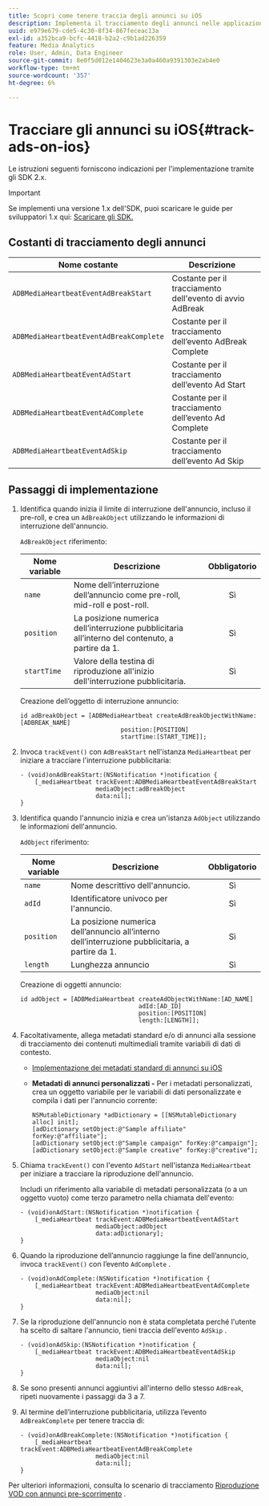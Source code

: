 ```yaml
---
title: Scopri come tenere traccia degli annunci su iOS
description: Implementa il tracciamento degli annunci nelle applicazioni iOS utilizzando Media SDK.
uuid: e979e679-cde5-4c30-8f34-867feceac13a
exl-id: a352bca9-bcfc-4418-b2a2-c9b1ad226359
feature: Media Analytics
role: User, Admin, Data Engineer
source-git-commit: 8e0f5d012e1404623e3a0a460a9391303e2ab4e0
workflow-type: tm+mt
source-wordcount: '357'
ht-degree: 6%

---
```


# Tracciare gli annunci su iOS{#track-ads-on-ios}

Le istruzioni seguenti forniscono indicazioni per l&#39;implementazione tramite gli SDK 2.x.

>[!IMPORTANT]
>
>Se implementi una versione 1.x dell&#39;SDK, puoi scaricare le guide per sviluppatori 1.x qui: [Scaricare gli SDK.](/help/sdk-implement/download-sdks.md)

## Costanti di tracciamento degli annunci

| Nome costante | Descrizione   |
|---|---|
| `ADBMediaHeartbeatEventAdBreakStart` | Costante per il tracciamento dell&#39;evento di avvio AdBreak |
| `ADBMediaHeartbeatEventAdBreakComplete` | Costante per il tracciamento dell’evento AdBreak Complete |
| `ADBMediaHeartbeatEventAdStart` | Costante per il tracciamento dell’evento Ad Start |
| `ADBMediaHeartbeatEventAdComplete` | Costante per il tracciamento dell’evento Ad Complete |
| `ADBMediaHeartbeatEventAdSkip` | Costante per il tracciamento dell’evento Ad Skip |

## Passaggi di implementazione

1. Identifica quando inizia il limite di interruzione dell&#39;annuncio, incluso il pre-roll, e crea un `AdBreakObject` utilizzando le informazioni di interruzione dell&#39;annuncio.

   `AdBreakObject` riferimento:

   | Nome variable | Descrizione | Obbligatorio |
   | --- | --- | :---: |
   | `name` | Nome dell’interruzione dell’annuncio come pre-roll, mid-roll e post-roll. | Sì |
   | `position` | La posizione numerica dell’interruzione pubblicitaria all’interno del contenuto, a partire da 1. | Sì |
   | `startTime` | Valore della testina di riproduzione all&#39;inizio dell&#39;interruzione pubblicitaria. | Sì |

   Creazione dell’oggetto di interruzione annuncio:

   ```
   id adBreakObject = [ADBMediaHeartbeat createAdBreakObjectWithName:[ADBREAK_NAME]
                               position:[POSITION]  
                               startTime:[START_TIME]];
   ```

1. Invoca `trackEvent()` con `AdBreakStart` nell&#39;istanza `MediaHeartbeat` per iniziare a tracciare l&#39;interruzione pubblicitaria:

   ```
   - (void)onAdBreakStart:(NSNotification *)notification {
       [_mediaHeartbeat trackEvent:ADBMediaHeartbeatEventAdBreakStart  
                        mediaObject:adBreakObject  
                        data:nil];
   }
   ```

1. Identifica quando l&#39;annuncio inizia e crea un&#39;istanza `AdObject` utilizzando le informazioni dell&#39;annuncio.

   `AdObject` riferimento:

   | Nome variable | Descrizione | Obbligatorio |
   | --- | --- | :---: |
   | `name` | Nome descrittivo dell&#39;annuncio. | Sì |
   | `adId` | Identificatore univoco per l&#39;annuncio. | Sì |
   | `position` | La posizione numerica dell’annuncio all’interno dell’interruzione pubblicitaria, a partire da 1. | Sì |
   | `length` | Lunghezza annuncio | Sì |

   Creazione di oggetti annuncio:

   ```
   id adObject = [ADBMediaHeartbeat createAdObjectWithName:[AD_NAME]
                                    adId:[AD_ID]
                                    position:[POSITION]
                                    length:[LENGTH]];
   ```

1. Facoltativamente, allega metadati standard e/o di annunci alla sessione di tracciamento dei contenuti multimediali tramite variabili di dati di contesto.

   * [Implementazione dei metadati standard di annunci su iOS](/help/sdk-implement/track-ads/impl-std-ad-metadata/impl-std-ad-metadata-ios.md)
   * **Metadati di annunci personalizzati -** Per i metadati personalizzati, crea un oggetto variabile per le variabili di dati personalizzate e compila i dati per l&#39;annuncio corrente:

      ```
      NSMutableDictionary *adDictionary = [[NSMutableDictionary alloc] init];
      [adDictionary setObject:@"Sample affiliate" forKey:@"affiliate"];
      [adDictionary setObject:@"Sample campaign" forKey:@"campaign"];
      [adDictionary setObject:@"Sample creative" forKey:@"creative"];
      ```

1. Chiama `trackEvent()` con l&#39;evento `AdStart` nell&#39;istanza `MediaHeartbeat` per iniziare a tracciare la riproduzione dell&#39;annuncio.

   Includi un riferimento alla variabile di metadati personalizzata (o a un oggetto vuoto) come terzo parametro nella chiamata dell&#39;evento:

   ```
   - (void)onAdStart:(NSNotification *)notification {
       [_mediaHeartbeat trackEvent:ADBMediaHeartbeatEventAdStart  
                        mediaObject:adObject  
                        data:adDictionary];
   }
   ```

1. Quando la riproduzione dell’annuncio raggiunge la fine dell’annuncio, invoca `trackEvent()` con l’evento `AdComplete` .

   ```
   - (void)onAdComplete:(NSNotification *)notification {
       [_mediaHeartbeat trackEvent:ADBMediaHeartbeatEventAdComplete  
                        mediaObject:nil  
                        data:nil];
   }
   ```

1. Se la riproduzione dell&#39;annuncio non è stata completata perché l&#39;utente ha scelto di saltare l&#39;annuncio, tieni traccia dell&#39;evento `AdSkip` .

   ```
   - (void)onAdSkip:(NSNotification *)notification {
       [_mediaHeartbeat trackEvent:ADBMediaHeartbeatEventAdSkip  
                        mediaObject:nil  
                        data:nil];
   }
   ```

1. Se sono presenti annunci aggiuntivi all&#39;interno dello stesso `AdBreak`, ripeti nuovamente i passaggi da 3 a 7.
1. Al termine dell’interruzione pubblicitaria, utilizza l’evento `AdBreakComplete` per tenere traccia di:

   ```
   - (void)onAdBreakComplete:(NSNotification *)notification {
       [_mediaHeartbeat trackEvent:ADBMediaHeartbeatEventAdBreakComplete  
                        mediaObject:nil  
                        data:nil];
   }
   ```

Per ulteriori informazioni, consulta lo scenario di tracciamento [Riproduzione VOD con annunci pre-scorrimento](/help/sdk-implement/tracking-scenarios/vod-preroll-ads.md) .
